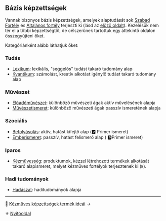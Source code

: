 ## Bázis képzettségek

Vannak bizonyos bázis képzettségek, amelyek alaptudását sok [Szabad Fortély](042_szabad_fortelyok.md) és [Általános fortély](043_altalanos_fortelyok.md) terjeszti ki (lásd az [előző oldalt](030_08_01_kepzettsegek_fortelyok_kapcsolata.md)). Kezelésük nem tér el a többi képzettségtől, de célszerűnek tartottuk egy áttekintő oldalon összegyűjteni őket.

Kategóriánként alább láthatjuk őket:

### Tudás

- [Lexikum](kepzettsegek.szekunder/lexikum.md): lexikális, "seggelős" tudást takaró tudomány alap
- [Kvantikum](kepzettsegek.szekunder/kvantikum.md): számolást, kreatív alkotást igénylő tudást takaró tudomány alap

### Művészet

- [Előadóművészet](kepzettsegek.szekunder/eloadomuveszet.md): különböző művészeti ágak aktív művelésének alapja
- [Művészetismeret](kepzettsegek.szekunder/muveszetismeret.md): különböző művészeti ágak passzív ismeretének alapja

### Szociális

- [Befolyásolás](kepzettsegek.primer.altalanos/befolyasolas.md): aktív, hatást kifejtő alap (🅿️ Primer ismeret)
- [Emberismeret](kepzettsegek.primer.altalanos/emberismeret.md): passzív, hatást felismerő alap ( 🅿️Primer ismeret)

### Iparos

- [Kézművesség](kepzettsegek.szekunder/kezmuvesseg.md): produktumok, kézzel létrehozott termékek alkotását takaró alapismeret, melyet kézműves fortélyok terjesztenek ki (`E`).

### Hadi tudományok

- [Hadászat](kepzettsegek.primer.altalanos/hadaszat.md): haditudományok alapja

---

🔗 [Kézműves képzettségek termék ideái](030_10_kezmuves_targyak_ideai.md) →

⚜️ [Nyitóoldal](start.md#3-k%C3%A9pzetts%C3%A9grendszer-)
